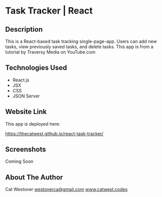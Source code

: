 # Task Tracker | React

## Description
This is a React-based task tracking single-page-app. Users can add new tasks, view previously saved tasks, and delete tasks. This app is from a tutorial by Traversy Media on YouTube.com

## Technologies Used
- React.js
- JSX
- CSS
- JSON Server

## Website Link
This app is deployed here:

https://thecatwest.github.io/react-task-tracker/

## Screenshots
Coming Soon

## About The Author
Cat Westover
westoverca@gmail.com
www.catwest.codes
